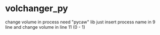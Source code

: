 # volchanger_py
change volume in process
need "pycaw" lib
just insert process name in 9 line and change volume in line 11 (0 - 1)
